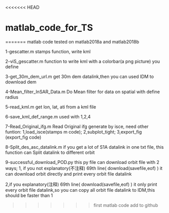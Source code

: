 <<<<<<< HEAD
# matlab_code_for_TS
=======
matlab code tested on matlab2018a and matlab2018b

1-gescatter.m
 stamps function, write kml
 
2-viS_gescatter.m
 function to write kml with a colorbar(a png picture) you define
 
3-get_30m_dem_url.m
 get 30m dem datalink,then you can used IDM to download dem
 
4-Mean_filter_InSAR_Data.m
 Do Mean filter for data on spatial with define radius
 
5-read_kml.m
get lon, lat, ati from a kml file

6-save_kml_def_range.m
 used with 1,2,4

7-Read_Original_ifg.m
 Read Original ifg generate by isce,
 need other funtion:
 1,load_isce(stamps m code);
 2,subplot_tight;
 3,export_fig (export_fig code)
 
8-Split_des_asc_datalink.m
 if you get a lot of S1A datalink in one txt file,
 this function can Split datalink to different orbit
 
9-successful_download_POD.py
this py file can download orbit file with 2 ways;
1, if you not explanatory(不注释)  69th line(  download(savefile,eof)  ) 
   it can download orbit directly and print every orbit file datalink
   
2,if you explanatory(注释)   69th line(  download(savefile,eof)  ) 
  it only print every orbit file datalink,so you can copy all orbit file datalink to IDM,this should be faster than 1
>>>>>>> first matlab code add to github
